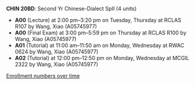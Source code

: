 **CHIN 20BD**: Second Yr Chinese-Dialect SpII (4 units)

- **A00** (Lecture) at 2:00 pm–3:20 pm on Tuesday, Thursday at RCLAS R107 by Wang, Xiao (A05745977)
- **A00** (Final Exam) at 3:00 pm–5:59 pm on Thursday at RCLAS R100 by Wang, Xiao (A05745977)
- **A01** (Tutorial) at 11:00 am–11:50 am on Monday, Wednesday at RWAC 0624 by Wang, Xiao (A05745977)
- **A02** (Tutorial) at 12:00 pm–12:50 pm on Monday, Wednesday at MCGIL 2322 by Wang, Xiao (A05745977)

[Enrollment numbers over time](./CHIN20BD.tsv)
